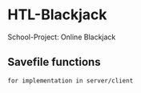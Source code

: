 # HTL-Blackjack
School-Project: Online Blackjack

## Savefile functions
 ```
for implementation in server/client 
 ```
